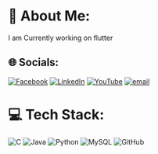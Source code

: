 # 💫 About Me:
I am Currently working on flutter<br>


## 🌐 Socials:
[![Facebook](https://img.shields.io/badge/Facebook-%231877F2.svg?logo=Facebook&logoColor=white)](https://facebook.com/fous22032004) [![LinkedIn](https://img.shields.io/badge/LinkedIn-%230077B5.svg?logo=linkedin&logoColor=white)](https://linkedin.com/in/fousbintahertanjim) [![YouTube](https://img.shields.io/badge/YouTube-%23FF0000.svg?logo=YouTube&logoColor=white)](https://youtube.com/@hajarbochordhore) [![email](https://img.shields.io/badge/Email-D14836?logo=gmail&logoColor=white)](mailto:foustanjim2203@gmail.com) 

# 💻 Tech Stack:
![C](https://img.shields.io/badge/c-%2300599C.svg?style=for-the-badge&logo=c&logoColor=white)  ![Java](https://img.shields.io/badge/java-%23ED8B00.svg?style=for-the-badge&logo=openjdk&logoColor=white) ![Python](https://img.shields.io/badge/python-3670A0?style=for-the-badge&logo=python&logoColor=ffdd54) ![MySQL](https://img.shields.io/badge/mysql-4479A1.svg?style=for-the-badge&logo=mysql&logoColor=white) ![GitHub](https://img.shields.io/badge/github-%23121011.svg?style=for-the-badge&logo=github&logoColor=white) 
